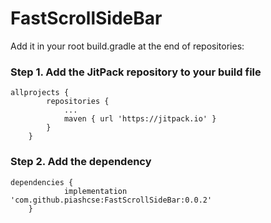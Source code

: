 # FastScrollSideBar

Add it in your root build.gradle at the end of repositories:

### Step 1. Add the JitPack repository to your build file

```
allprojects {
		repositories {
			...
			maven { url 'https://jitpack.io' }
		}
	}
```
### Step 2. Add the dependency
```
dependencies {
	        implementation 'com.github.piashcse:FastScrollSideBar:0.0.2'
	}
```
